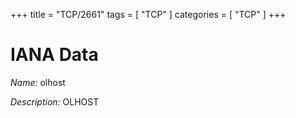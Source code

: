 +++
title = "TCP/2661"
tags = [ "TCP" ]
categories = [ "TCP" ]
+++

# IANA Data

_Name:_ olhost

_Description:_ OLHOST

